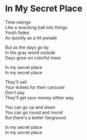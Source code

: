 # In My Secret Place  

Time swings  
Like a wrecking ball into things  
Youth fades  
As quickly as a hit parade  

But as the days go by  
In the gray world outside  
Days grow on colorful trees  

In my secret place  
In my secret place  

They'll sell  
Your tickets for their carousel  
Don't pay  
They'll get your money either way  

You can go up and down  
You can go round and round  
But there's a better fairground  

In my secret place  
In my secret place  
